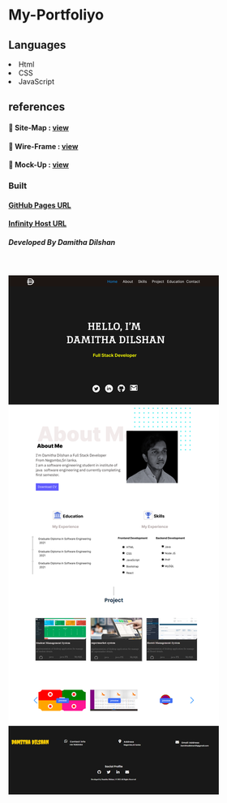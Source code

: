 # My-Portfoliyo


## Languages
<li>Html</li>
<li>CSS</li>
<li>JavaScript</li>

## references

#### 💫 Site-Map   :  <a href="https://www.gloomaps.com/JcedflycPd">view</a>

#### 💫 Wire-Frame :  <a href="https://wireframe.cc/pro/pp/addd66622583196">view</a>

#### 💫 Mock-Up    :  <a href="https://www.figma.com/file/5SzukDaTX6TjEKgpQXiyrK/My-Profile?node-id=0%3A1">view</a>

### Built

#### <a href="https://dilshan627.github.io/My-portfolio">GitHub Pages URL</a>

#### <a href="http://dilshan.42web.io">Infinity Host URL</a>

##### Developed By Damitha Dilshan

<br><br>
<img src="assets/web_page.png">

